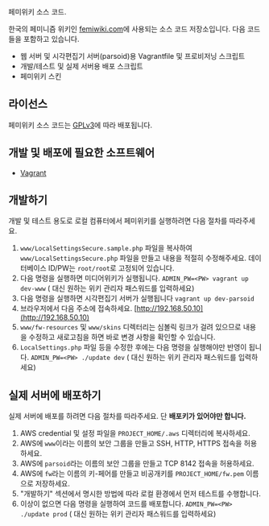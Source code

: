 페미위키 소스 코드.

한국의 페미니즘 위키인 [femiwiki.com](https://femiwiki.com)에 사용되는 소스 코드 저장소입니다. 다음 코드들을 포함하고 있습니다.

* 웹 서버 및 시각편집기 서버(parsoid)용 Vagrantfile 및 프로비저닝 스크립트
* 개발/테스트 및 실제 서버용 배포 스크립트
* 페미위키 스킨

## 라이선스
페미위키 소스 코드는 [GPLv3](https://www.gnu.org/licenses/gpl-3.0.txt)에 따라 배포됩니다.


## 개발 및 배포에 필요한 소프트웨어

* [Vagrant](https://www.vagrantup.com/)

## 개발하기

개발 및 테스트 용도로 로컬 컴퓨터에서 페미위키를 실행하려면 다음 절차를 따라주세요.

1. ``www/LocalSettingsSecure.sample.php`` 파일을 복사하여 ``www/LocalSettingsSecure.php`` 파일을 만들고
   내용을 적절히 수정해주세요. 데이터베이스 ID/PW는 ``root/root``로 고정되어 있습니다.
2. 다음 명령을 실행하면 미디어위키가 실행됩니다. ``ADMIN_PW=<PW> vagrant up dev-www``
   (<PW> 대신 원하는 위키 관리자 패스워드를 입력하세요)
3. 다음 명령을 실행하면 시각편집기 서버가 실행됩니다 ``vagrant up dev-parsoid``
4. 브라우저에서 다음 주소에 접속하세요. [http://192.168.50.10](http://192.168.50.10)
5. ``www/fw-resources`` 및 ``www/skins`` 디렉터리는 심볼릭 링크가 걸려 있으므로 내용을 수정하고 새로고침을 하면
   바로 변경 사항을 확인할 수 있습니다.
6. ``LocalSettings.php`` 파일 등을 수정한 후에는 다음 명령을 실행해야만 반영이 됩니다. ``ADMIN_PW=<PW> ./update dev``
   (<PW> 대신 원하는 위키 관리자 패스워드를 입력하세요)

## 실제 서버에 배포하기

실제 서버에 배포를 하려면 다음 절차를 따라주세요. 단 **배포키가 있어야만 합니다.** 

1. AWS credential 및 설정 파일을 ``PROJECT_HOME/.aws`` 디렉터리에 복사하세요.
2. AWS에 ``www``이라는 이름의 보안 그룹을 만들고 SSH, HTTP, HTTPS 접속을 허용하세요.
3. AWS에 ``parsoid``라는 이름의 보안 그룹을 만들고 TCP 8142 접속을 허용하세요.
4. AWS에 ``fw``라는 이름의 키-페어를 만들고 비공개키를 ``PROJECT_HOME/fw.pem`` 이름으로 저장하세요.
5. "개발하기" 섹션에서 명시한 방법에 따라 로컬 환경에서 먼저 테스트를 수행합니다.
6. 이상이 없으면 다음 명령을 실행하여 코드를 배포합니다. ``ADMIN_PW=<PW> ./update prod``
   (<PW> 대신 원하는 위키 관리자 패스워드를 입력하세요)
